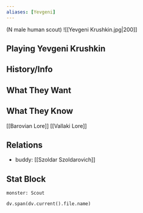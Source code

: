 ```yaml
---
aliases: [Yevgeni]
---
```

(N male human scout)
![[Yevgeni Krushkin.jpg|200]]
## Playing Yevgeni Krushkin

## History/Info

## What They Want

## What They Know
[[Barovian Lore]]
[[Vallaki Lore]]

## Relations
- buddy: [[Szoldar Szoldarovich]]

## Stat Block

```statblock
monster: Scout
```

```dataviewjs
dv.span(dv.current().file.name)
```

